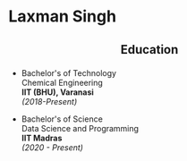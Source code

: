 
# Laxman Singh

<h2>
<p align = center>
Education 
</p>
</h2>

  
- Bachelor's of Technology\
  Chemical Engineering\
  **IIT (BHU), Varanasi**\
  *(2018-Present)*
  
- Bachelor's of Science\
  Data Science and Programming\
  **IIT Madras**\
  *(2020 - Present)*

